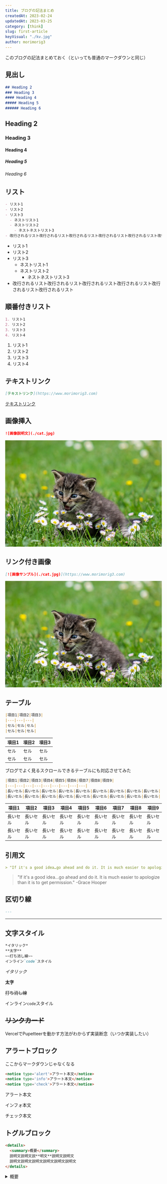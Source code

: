 ```yaml
---
title: ブログの記法まとめ
createdAt: 2023-02-24
updatedAt: 2023-03-25
category: [think]
slug: first-article
keyVisual: "./kv.jpg"
author: morimorig3
---
```


このブログの記法まとめておく（といっても普通のマークダウンと同じ）

## 見出し

```md
## Heading 2
### Heading 3
#### Heading 4
##### Heading 5
###### Heading 6
```

## Heading 2

### Heading 3

#### Heading 4

##### Heading 5

###### Heading 6

## リスト

```md
- リスト1
- リスト2
- リスト3
  - ネストリスト1
  - ネストリスト2
    - ネストネストリスト3
- 改行されるリスト改行されるリスト改行されるリスト改行されるリスト改行されるリスト改行されるリスト
```

- リスト1
- リスト2
- リスト3
  - ネストリスト1
  - ネストリスト2
    - ネストネストリスト3
- 改行されるリスト改行されるリスト改行されるリスト改行されるリスト改行されるリスト改行されるリスト

## 順番付きリスト

```md
1. リスト1
2. リスト2
3. リスト3
4. リスト4
```

1. リスト1
2. リスト2
3. リスト3
4. リスト4

## テキストリンク

```md
[テキストリンク](https://www.morimorig3.com)
```

[テキストリンク](https://www.morimorig3.com)

## 画像挿入

```md
![画像説明文](./cat.jpg)
```

![画像説明文](./cat.jpg)

## リンク付き画像

```md
[![画像サンプル](./cat.jpg)](https://www.morimorig3.com)
```

[![画像サンプル](./cat.jpg)](https://www.morimorig3.com)

## テーブル

```md
|項目1|項目2|項目3|
|---|---|---|
|セル|セル|セル|
|セル|セル|セル|
```

|項目1|項目2|項目3|
|---|---|---|
|セル|セル|セル|
|セル|セル|セル|

ブログでよく見るスクロールできるテーブルにも対応させてみた

```md
|項目1|項目2|項目3|項目4|項目5|項目6|項目7|項目8|項目9|
|---|---|---|---|---|---|---|---|---|
|長いセル|長いセル|長いセル|長いセル|長いセル|長いセル|長いセル|長いセル|長いセル|
|長いセル|長いセル|長いセル|長いセル|長いセル|長いセル|長いセル|長いセル|長いセル|
```

|項目1|項目2|項目3|項目4|項目5|項目6|項目7|項目8|項目9|
|---|---|---|---|---|---|---|---|---|
|長いセル|長いセル|長いセル|長いセル|長いセル|長いセル|長いセル|長いセル|長いセル|
|長いセル|長いセル|長いセル|長いセル|長いセル|長いセル|長いセル|長いセル|長いセル|

## 引用文

```md
> "If it's a good idea…go ahead and do it. It is much easier to apologize than it is to get permission." -Grace Hooper
```

> "If it's a good idea…go ahead and do it. It is much easier to apologize than it is to get permission." -Grace Hooper

## 区切り線

```md
---
```

---

## 文字スタイル

```md
*イタリック*
**太字**
~~打ち消し線~~
インライン`code`スタイル
```

*イタリック*

**太字**

~~打ち消し線~~

インライン`code`スタイル

## ~~リンクカード~~

VercelでPupetteerを動かす方法がわからず実装断念（いつか実装したい）

## アラートブロック

ここからマークダウンじゃなくなる

```md
<notice type='alert'>アラート本文</notice>
<notice type='info'>アラート本文</notice>
<notice type='check'>アラート本文</notice>
```

<notice type='alert'>アラート本文</notice>

<notice type='info'>インフォ本文</notice>

<notice type='check'>チェック本文</notice>

## トグルブロック

```md
<details>
  <summary>概要</summary>
  説明文説明文説**明文**説明文説明文
  説明文説明文説明文説明文説明文説明文
</details>
```

<details>
  <summary>概要</summary>

  説明文説明文説明文説明文説明文

  説明文説明文説明文説明文説明文説明文

</details>
